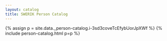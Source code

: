 ```yaml
---
layout: catalog
title: SWERIK Person Catalog
---
```

{% assign p = site.data._person-catalog.i-3sd3coveTcEfybUorJpXWf %}
{% include person-catalog.html p=p %}

